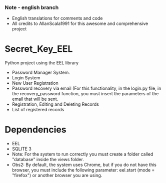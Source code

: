 ### Note - english branch
- English translations for comments and code 
- All credits to AllanScala1991 for this awesome and comprehensive project

# Secret_Key_EEL
Python project using the EEL library

  - Password Manager System.
  - Login System
  - New User Registration
  - Password recovery via email (For this functionality, in the login.py file, in the recovery_password function, you must
  insert the parameters of the email that will be sent.
  - Registration, Editing and Deleting Records
  - List of registered records

# Dependencies
  - EEL
  - SQLITE 3
  - Note: For the system to run correctly you must create a folder called "database" inside the views folder.
  - Obs2: By default, the system uses Chrome, but if you do not have this browser, you must include the following parameter:
  eel.start (mode = "firefox") or another browser you are using.